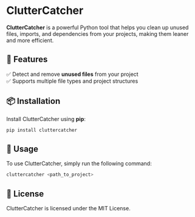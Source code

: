 # ClutterCatcher  

**ClutterCatcher** is a powerful Python tool that helps you clean up unused files, imports, and dependencies from your projects, making them leaner and more efficient.  

## 🎯 Features  
✅ Detect and remove **unused files** from your project  
✅ Supports multiple file types and project structures      

## 📦 Installation  

Install ClutterCatcher using **pip**:  

```sh
pip install cluttercatcher
```

## 🚀 Usage

To use ClutterCatcher, simply run the following command:
```sh
cluttercatcher <path_to_project>
```

## 📜 License

ClutterCatcher is licensed under the MIT License.
